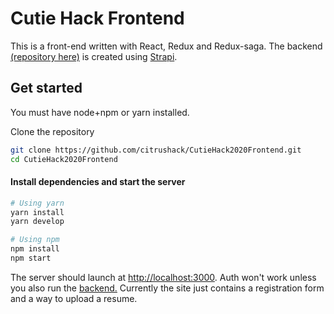 # Cutie Hack Frontend

This is a front-end written with React, Redux and Redux-saga. The backend [(repository here)](https://github.com/citrushack/CutieHack2020Backend/) is created using [Strapi](https://strapi.io).

## Get started

You must have node+npm or yarn installed.

Clone the repository 

```bash
git clone https://github.com/citrushack/CutieHack2020Frontend.git
cd CutieHack2020Frontend
```

#### Install dependencies and start the server

```bash
# Using yarn
yarn install
yarn develop

# Using npm
npm install
npm start
```

The server should launch at [http://localhost:3000](http://localhost:3000).
Auth won't work unless you also run the [backend.](https://github.com/citrushack/CutieHack2020Backend/) 
Currently the site just contains a registration form and a way to upload a resume.
